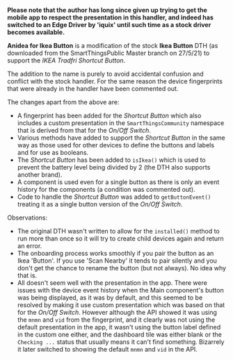 **Please note that the author has long since given up trying to get the mobile app to respect the presentation in this handler, and indeed has switched to an Edge Driver by 'iquix' until such time as a stock driver becomes available.**

**Anidea for Ikea Button** is a modification of the stock **Ikea Button** DTH (as downloaded from the SmartThingsPublic Master branch on 27/5/21) 
to support the *IKEA Tradfri Shortcut Button*.

The addition to the name is purely to avoid accidental confusion and conflict with the stock handler. For the same reason the device fingerprints that were already in the handler
have been commented out.

The changes apart from the above are:

* A fingerprint has been added for the *Shortcut Button* which also includes a custom presentation in the `SmartThingsCommunity` namespace that is derived from that for the _On/Off Switch_.
* Various methods have added to support the *Shortcut Button* in the same way as those used for other devices to define the buttons and labels and for use as booleans.
* The *Shortcut Button* has been added to `isIkea()` which is used to prevent the battery level being divided by 2 (the DTH also supports another brand).
* A component is used even for a single button as there is only an event history for the components (a condition was commented out).
* Code to handle the *Shortcut Button* was added to `getButtonEvent()` treating it as a single button version of the _On/Off Switch_.

Observations:

* The original DTH wasn't written to allow for the `installed()` method to run more than once so it will try to create child devices again and return an error.
* The onboarding process works smoothly if you pair the button as an Ikea 'Button'. If you use 'Scan Nearby' it tends to pair silently and you don't get the chance to rename the button (but not always). No idea why that is.
* All doesn't seem well with the presentation in the app. There were issues with the device event history when the Main component's button was being displayed, as it was by default, and this seemed to be resolved by making it use custom presentation which was based on that for the _On/Off Switch_. However although the API showed it was using the `mnmn` and `vid` from the fingerprint, and it clearly was not using the default presentation in the app, it wasn't using the button label defined in the custom one either, and the dashboard tile was either blank or the `Checking ...` status that usually means it can't find something. Bizarrely it later switched to showing the default `mnmn` and `vid` in the API.
